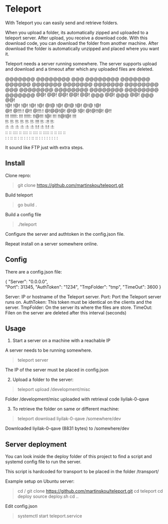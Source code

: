 # Teleport

With Teleport you can easily send and retrieve folders.

When you upload a folder, its automatically zipped and uploaded to a teleport server. After upload, you receive a download code. With this download code, you can download the folder from another machine. After download the folder is automatically unzipped and placed where you want it.

Teleport needs a server running somewhere. The server supports upload and download and a timeout after which any uploaded files are deleted.

@@@@@@@  @@@@@@@@  @@@       @@@@@@@@  @@@@@@@    @@@@@@   @@@@@@@   @@@@@@@ 
@@@@@@@  @@@@@@@@  @@@       @@@@@@@@  @@@@@@@@  @@@@@@@@  @@@@@@@@  @@@@@@@ 
  @@!    @@!       @@!       @@!       @@!  @@@  @@!  @@@  @@!  @@@    @@!   
  !@!    !@!       !@!       !@!       !@!  @!@  !@!  @!@  !@!  @!@    !@!   
  @!!    @!!!:!    @!!       @!!!:!    @!@@!@!   @!@  !@!  @!@!!@!     @!!   
  !!!    !!!!!:    !!!       !!!!!:    !!@!!!    !@!  !!!  !!@!@!      !!!   
  !!:    !!:       !!:       !!:       !!:       !!:  !!!  !!: :!!     !!:   
  :!:    :!:        :!:      :!:       :!:       :!:  !:!  :!:  !:!    :!:   
   ::     :: ::::   :: ::::   :: ::::   ::       ::::: ::  ::   :::     ::   
   :     : :: ::   : :: : :  : :: ::    :         : :  :    :   : :     :    

It sound like FTP just with extra steps.


## Install

Clone repro:

> git clone https://github.com/martinskou/teleport.git

Build teleport

> go build .

Build a config file

> ./teleport

Configure the server and authtoken in the config.json file.

Repeat install on a server somewhere online.


## Config

There are a config.json file:

{
  "Server": "0.0.0.0",      
  "Port": 31345,
  "AuthToken": "1234",
  "TmpFolder": "tmp",
  "TimeOut": 3600
}

Server: IP or hostname of the Teleport server.
Port: Port the Teleport server runs on.
AuthToken: This token must be identical on the clients and the server.
TmpFolder: On the server its where the files are store.
TimeOut: Filen on the server are deleted after this interval (seconds)




## Usage

1. Start a server on a machine with a reachable IP 

A server needs to be running somewhere.

> teleport server

The IP of the server must be placed in config.json



2. Upload a folder to the server:

> teleport upload /development/misc

Folder /development/misc uploaded with retrieval code liyilak-0-qave



3. To retrieve the folder on same or different machine:

> teleport download liyilak-0-qave /somewhere/dev

Downloaded liyilak-0-qave (8831 bytes) to /somewhere/dev


## Server deployment

You can look inside the deploy folder of this project to find a script and systemd config file to run the server.

This script is hardcoded for transport to be placed in the folder /transport/

Example setup on Ubuntu server:

> cd /
> git clone https://github.com/martinskou/teleport.git
> cd teleport
> cd deploy
> source deploy.sh
> cd ..

Edit config.json

> systemctl start teleport.service




